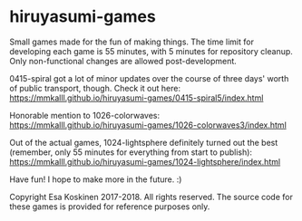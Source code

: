# hiruyasumi-games

Small games made for the fun of making things. The time limit for developing each game is 55 minutes, with 5 minutes for repository cleanup. Only non-functional changes are allowed post-development.

0415-spiral got a lot of minor updates over the course of three days' worth of public transport, though. Check it out here:<br>
<a href="https://mmkalll.github.io/hiruyasumi-games/0415-spiral5/index.html">https://mmkalll.github.io/hiruyasumi-games/0415-spiral5/index.html</a>

Honorable mention to 1026-colorwaves:<br>
<a href="https://mmkalll.github.io/hiruyasumi-games/1026-colorwaves3/index.html">https://mmkalll.github.io/hiruyasumi-games/1026-colorwaves3/index.html</a>

Out of the actual games, 1024-lightsphere definitely turned out the best (remember, only 55 minutes for everything from start to publish):<br>
<a href="https://mmkalll.github.io/hiruyasumi-games/1024-lightsphere/index.html">https://mmkalll.github.io/hiruyasumi-games/1024-lightsphere/index.html</a>

Have fun! I hope to make more in the future. :)

Copyright Esa Koskinen 2017-2018. All rights reserved. The source code for these games is provided for reference purposes only.
